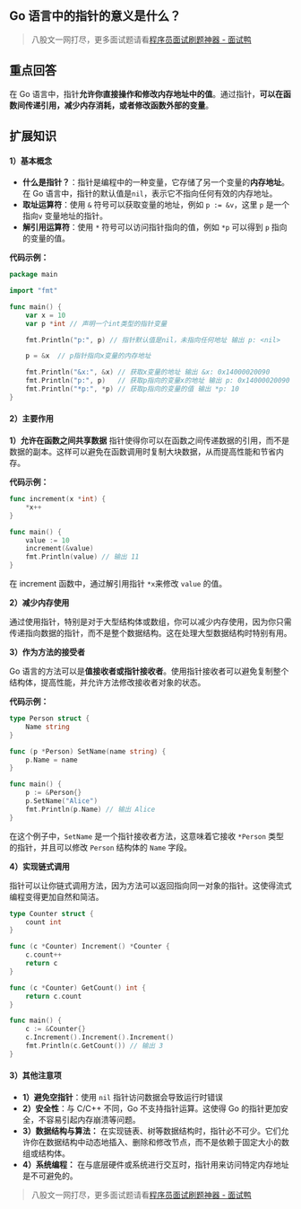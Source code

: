 ## Go 语言中的指针的意义是什么？
> 八股文一网打尽，更多面试题请看[程序员面试刷题神器 - 面试鸭](https://www.mianshiya.com/)

## 重点回答
在 Go 语言中，指针**允许你直接操作和修改内存地址中的值**。通过指针，**可以在函数间传递引用，减少内存消耗，或者修改函数外部的变量**。

## 扩展知识

#### 1）基本概念
- **什么是指针？**：指针是编程中的一种变量，它存储了另一个变量的**内存地址**。在 Go 语言中，指针的默认值是`nil`，表示它不指向任何有效的内存地址。
- **取址运算符**：使用 `&` 符号可以获取变量的地址，例如 `p := &v`，这里 `p` 是一个指向`v` 变量地址的指针。
- **解引用运算符**：使用 `*` 符号可以访问指针指向的值，例如 `*p` 可以得到 `p` 指向的变量的值。

**代码示例：**

```go
package main

import "fmt"

func main() {
    var x = 10
    var p *int // 声明一个int类型的指针变量

    fmt.Println("p:", p) // 指针默认值是nil，未指向任何地址 输出 p: <nil>

    p = &x  // p指针指向x变量的内存地址

    fmt.Println("&x:", &x) // 获取x变量的地址 输出 &x: 0x14000020090
    fmt.Println("p:", p)   // 获取p指向的变量x的地址 输出 p: 0x14000020090
    fmt.Println("*p:", *p) // 获取p指向的变量的值 输出 *p: 10
}
```
#### 2）主要作用

**1）允许在函数之间共享数据**
指针使得你可以在函数之间传递数据的引用，而不是数据的副本。这样可以避免在函数调用时复制大块数据，从而提高性能和节省内存。
    
**代码示例：**

```go
func increment(x *int) {
    *x++
}

func main() {
    value := 10
    increment(&value)
    fmt.Println(value) // 输出 11
}
```

在 increment 函数中，通过解引用指针 `*x`来修改 `value` 的值。

**2）减少内存使用**

通过使用指针，特别是对于大型结构体或数组，你可以减少内存使用，因为你只需传递指向数据的指针，而不是整个数据结构。这在处理大型数据结构时特别有用。

**3）作为方法的接受者**

Go 语言的方法可以是**值接收者或指针接收者**。使用指针接收者可以避免复制整个结构体，提高性能，并允许方法修改接收者对象的状态。

**代码示例：**

```go
type Person struct {
    Name string
}

func (p *Person) SetName(name string) {
    p.Name = name
}

func main() {
    p := &Person{}
    p.SetName("Alice")
    fmt.Println(p.Name) // 输出 Alice
}
```

在这个例子中，`SetName` 是一个指针接收者方法，这意味着它接收 `*Person` 类型的指针，并且可以修改 `Person` 结构体的 `Name` 字段。

**4）实现链式调用**

指针可以让你链式调用方法，因为方法可以返回指向同一对象的指针。这使得流式编程变得更加自然和简洁。
    
```go
type Counter struct {
    count int
}

func (c *Counter) Increment() *Counter {
    c.count++
    return c
}

func (c *Counter) GetCount() int {
    return c.count
}

func main() {
    c := &Counter{}
    c.Increment().Increment().Increment()
    fmt.Println(c.GetCount()) // 输出 3
}
```
    
#### 3）其他注意项

- **1）避免空指针**：使用 `nil` 指针访问数据会导致运行时错误
- **2）安全性**：与 C/C++ 不同，Go 不支持指针运算。这使得 Go 的指针更加安全，不容易引起内存崩溃等问题。
- **3）数据结构与算法：** 在实现链表、树等数据结构时，指针必不可少。它们允许你在数据结构中动态地插入、删除和修改节点，而不是依赖于固定大小的数组或结构体。
- **4）系统编程：** 在与底层硬件或系统进行交互时，指针用来访问特定内存地址是不可避免的。

> 八股文一网打尽，更多面试题请看[程序员面试刷题神器 - 面试鸭](https://www.mianshiya.com/)